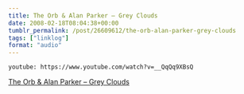 ```yaml
---
title: The Orb & Alan Parker – Grey Clouds
date: 2008-02-18T08:04:38+00:00
tumblr_permalink: /post/26609612/the-orb-alan-parker-grey-clouds
tags: ["linklog"]
format: "audio"
---
```


`youtube: https://www.youtube.com/watch?v=__QqQq9XBsQ`

[The Orb & Alan Parker &#8211; Grey Clouds][1]

[1]: https://www.youtube.com/watch?v=__QqQq9XBsQ
